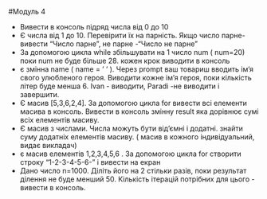 #Модуль 4
- Вивести в консоль підряд числа від 0 до 10
- Є числа від 1 до 10. Перевірити їх на парність. Якщо число парне- вивести “Число парне”, не парне -“Число не парне”
- За допомогою цикла while збільшувати на 1 число num ( num=20) поки num не буде більше 28. кожен крок виводити в консоль
- є змінна name ( name = ’ ’ ). Через prompt ваш товариш вводить ім’я свого улюбленого героя. Виводити кожне ім’я героя, поки кількість літер буде менша 6. Ivan - виводити, Paradi -не виводити і завершити.
- Є масив [5,3,6,2,4]. За допомогою цикла for вивести всі елементи масива в консоль. Вивести в консоль змінну result яка дорівнює сумі всіх елементів масиву.
- Є масив з числами. Числа можуть бути від’ємні і додатні. знайти суму додатніх елементів масиву. ( масив в кожного індивідуальний, видає викладач)
- є масив елементів 1,2,3,4,5,6 . За допомогою цикла for створити строку “1-2-3-4-5-6-” і вивести на екран
- Дано число n=1000. Діліть його на 2 стільки разів, поки результат ділення не буде менший 50. Кількість ітерацій потрібних для цього - вивести в консоль.
